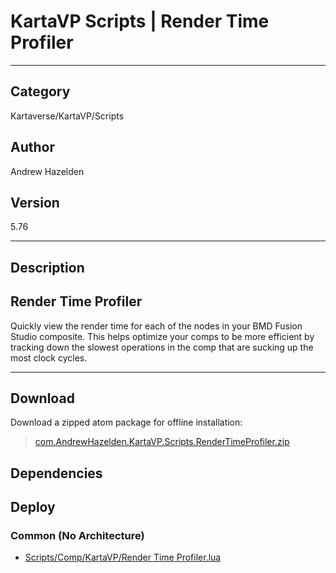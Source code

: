# KartaVP Scripts | Render Time Profiler
___

## Category
Kartaverse/KartaVP/Scripts

## Author
Andrew Hazelden

## Version
5.76

___

## Description
<h2>Render Time Profiler</h2>
<p>Quickly view the render time for each of the nodes in your BMD Fusion Studio composite. This helps optimize your comps to be more efficient by tracking down the slowest operations in the comp that are sucking up the most clock cycles.</p>

___

## Download

Download a zipped atom package for offline installation:
> [com.AndrewHazelden.KartaVP.Scripts.RenderTimeProfiler.zip](https://gitlab.com/WeSuckLess/Reactor/-/archive/master/Reactor-master.zip?path=Atoms/com.AndrewHazelden.KartaVP.Scripts.RenderTimeProfiler)  

## Dependencies

## Deploy

### Common (No Architecture)

<ul>
<li><a href="https://gitlab.com/WeSuckLess/Reactor/-/blob/master/Atoms/com.AndrewHazelden.KartaVP.Scripts.RenderTimeProfiler/Scripts/Comp/KartaVP/Render Time Profiler.lua?ref_type=heads">Scripts/Comp/KartaVP/Render Time Profiler.lua</a></li>
</ul>
